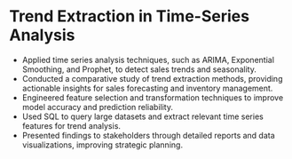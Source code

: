 # Trend Extraction in Time-Series Analysis

- Applied time series analysis techniques, such as ARIMA, Exponential Smoothing, and Prophet, to detect sales trends and seasonality.
- Conducted a comparative study of trend extraction methods, providing actionable insights for sales forecasting and inventory management.
- Engineered feature selection and transformation techniques to improve model accuracy and prediction reliability.
- Used SQL to query large datasets and extract relevant time series features for trend analysis.
- Presented findings to stakeholders through detailed reports and data visualizations, improving strategic planning.
